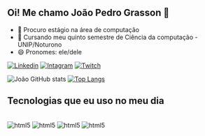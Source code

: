 ## Oi! Me chamo João Pedro Grasson 👋


- 🔭 Procuro estágio na área de computação
- 🌱 Cursando meu quinto semestre de Ciência da computação - UNIP/Noturono
- 😄 Pronomes: ele/dele

[![Linkedin](https://img.shields.io/badge/LinkedIn-0077B5?style=for-the-badge&logo=linkedin&logoColor=white)](https://www.linkedin.com/in/joão-pedro-grasson-de-brito-b13465236/)
[![Intagram](https://img.shields.io/badge/Instagram-E4405F?style=for-the-badge&logo=instagram&logoColor=white)](https://www.instagram.com/jp.grasson/)
[![Twitch](https://img.shields.io/badge/Twitch-9146FF?style=for-the-badge&logo=twitch&logoColor=white)](https://www.twitch.tv/grasson)

![João GitHub stats](https://github-readme-stats.vercel.app/api?username=JoaoGrasson&show_icons=true&theme=dark)
[![Top Langs](https://github-readme-stats.vercel.app/api/top-langs/?username=JoaoGrasson&layout=compact)](https://github.com/JoaoGrasson/github-readme-stats)

## Tecnologias que eu uso no meu dia

<div style= "display: inline_block"><br/>
  <img aling="center" alt="html5" src="https://img.shields.io/badge/JavaScript-F7DF1E?style=for-the-badge&logo=javascript&logoColor=black"/>
  <img aling="center" alt="html5" src="https://img.shields.io/badge/HTML5-E34F26?style=for-the-badge&logo=html5&logoColor=white"/>
  <img aling="center" alt="html5" src="https://img.shields.io/badge/Python-3776AB?style=for-the-badge&logo=python&logoColor=white"/>
  <img aling="center" alt="html5" src="https://img.shields.io/badge/CSS-239120?&style=for-the-badge&logo=css3&logoColor=white"/>
  
  </div>
  
